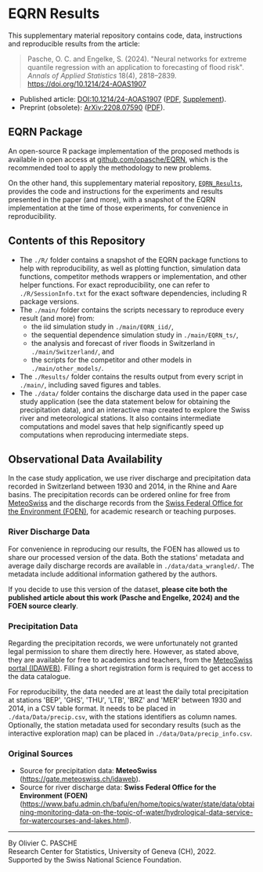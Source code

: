 # EQRN Results

This supplementary material repository contains code, data, instructions and reproducible results from the article:

> Pasche, O. C. and Engelke, S. (2024). "Neural networks for extreme quantile regression with an application to forecasting of flood risk". <i>Annals of Applied Statistics</i> 18(4), 2818–2839. https://doi.org/10.1214/24-AOAS1907 

- Published article: [DOI:10.1214/24-AOAS1907](https://doi.org/10.1214/24-AOAS1907) ([PDF](https://raw.githubusercontent.com/opasche/EQRN_Results/main/article/24-AOAS1907.pdf), [Supplement](https://raw.githubusercontent.com/opasche/EQRN_Results/main/article/aoas1907suppa.pdf)). 
- Preprint (obsolete): [ArXiv:2208.07590](https://arxiv.org/abs/2208.07590) ([PDF](https://arxiv.org/pdf/2208.07590)). 


## EQRN Package

An open-source R package implementation of the proposed methods is available in open access at [github.com/opasche/EQRN](https://github.com/opasche/EQRN), which is the recommended tool to apply the methodology to new problems. 

On the other hand, this supplementary material repository, [`EQRN_Results`](https://github.com/opasche/EQRN_Results), provides the code and instructions for the experiments and results presented in the paper (and more), with a snapshot of the EQRN implementation at the time of those experiments, for convenience in reproducibility. 


## Contents of this Repository

- The `./R/` folder contains a snapshot of the EQRN package functions to help with reproducibility, as well as plotting function, simulation data functions, competitor methods wrappers or implementation, and other helper functions. 
For exact reproducibility, one can refer to `./R/SessionInfo.txt` for the exact software dependencies, including R package versions.
- The `./main/` folder contains the scripts necessary to reproduce every result (and more) from:
	- the iid simulation study in `./main/EQRN_iid/`,
	- the sequential dependence simulation study in `./main/EQRN_ts/`,
	- the analysis and forecast of river floods in Switzerland in `./main/Switzerland/`, and
	- the scripts for the competitor and other models in `./main/other_models/`.
- The `./Results/` folder contains the results output from every script in `./main/`, including saved figures and tables.
- The `./data/` folder contains the discharge data used in the paper case study application (see the data statement below for obtaining the precipitation data), and an interactive map created to explore the Swiss river and meteorological stations. It also contains intermediate computations and model saves that help significantly speed up computations when reproducing intermediate steps.


## Observational Data Availability

In the case study application, we use river discharge and precipitation data recorded in Switzerland between 1930 and 2014, in the Rhine and Aare basins. The precipitation records can be ordered online for free from [MeteoSwiss](https://gate.meteoswiss.ch/idaweb) and the discharge records from the [Swiss Federal Office for the Environment (FOEN)](https://www.bafu.admin.ch/bafu/en/home/topics/water/state/data/obtaining-monitoring-data-on-the-topic-of-water/hydrological-data-service-for-watercourses-and-lakes.html), for academic research or teaching purposes.

### River Discharge Data

For convenience in reproducing our results, the FOEN has allowed us to share our processed version of the data. Both the stations' metadata and average daily discharge records are available in `./data/data_wrangled/`. The metadata include additional information gathered by the authors. 

If you decide to use this version of the dataset, **please cite both the published article about this work (Pasche and Engelke, 2024) and the FOEN source clearly**.

### Precipitation Data

Regarding the precipitation records, we were unfortunately not granted legal permission to share them directly here. However, as stated above, they are available for free to academics and teachers, from the [MeteoSwiss portal (IDAWEB)](https://gate.meteoswiss.ch/idaweb). Filling a short registration form is required to get access to the data catalogue.

For reproducibility, the data needed are at least the daily total precipitation at stations 'BEP', 'GHS', 'THU', 'LTB', 'BRZ' and 'MER' between 1930 and 2014, in a CSV table format. It needs to be placed in `./data/Data/precip.csv`, with the stations identifiers as column names. Optionally, the station metadata used for secondary results (such as the interactive exploration map) can be placed in `./data/Data/precip_info.csv`.

### Original Sources

- Source for precipitation data: **MeteoSwiss**  
(<https://gate.meteoswiss.ch/idaweb>). 
- Source for river discharge data: **Swiss Federal Office for the Environment (FOEN)**  
(<https://www.bafu.admin.ch/bafu/en/home/topics/water/state/data/obtaining-monitoring-data-on-the-topic-of-water/hydrological-data-service-for-watercourses-and-lakes.html>).


____

By Olivier C. PASCHE  
Research Center for Statistics, University of Geneva (CH), 2022.  
Supported by the Swiss National Science Foundation.  

